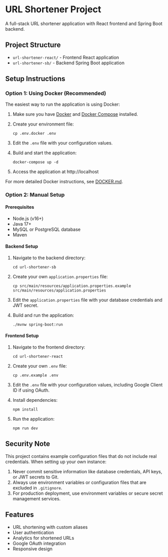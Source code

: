 # URL Shortener Project

A full-stack URL shortener application with React frontend and Spring Boot backend.

## Project Structure

- `url-shortener-react/` - Frontend React application
- `url-shortener-sb/` - Backend Spring Boot application

## Setup Instructions

### Option 1: Using Docker (Recommended)

The easiest way to run the application is using Docker:

1. Make sure you have [Docker](https://docs.docker.com/get-docker/) and [Docker Compose](https://docs.docker.com/compose/install/) installed.

2. Create your environment file:
   ```
   cp .env.docker .env
   ```

3. Edit the `.env` file with your configuration values.

4. Build and start the application:
   ```
   docker-compose up -d
   ```

5. Access the application at http://localhost

For more detailed Docker instructions, see [DOCKER.md](DOCKER.md).

### Option 2: Manual Setup

#### Prerequisites

- Node.js (v16+)
- Java 17+
- MySQL or PostgreSQL database
- Maven

#### Backend Setup

1. Navigate to the backend directory:
   ```
   cd url-shortener-sb
   ```

2. Create your own `application.properties` file:
   ```
   cp src/main/resources/application.properties.example src/main/resources/application.properties
   ```

3. Edit the `application.properties` file with your database credentials and JWT secret.

4. Build and run the application:
   ```
   ./mvnw spring-boot:run
   ```

#### Frontend Setup

1. Navigate to the frontend directory:
   ```
   cd url-shortener-react
   ```

2. Create your own `.env` file:
   ```
   cp .env.example .env
   ```

3. Edit the `.env` file with your configuration values, including Google Client ID if using OAuth.

4. Install dependencies:
   ```
   npm install
   ```

5. Run the application:
   ```
   npm run dev
   ```

## Security Note

This project contains example configuration files that do not include real credentials. When setting up your own instance:

1. Never commit sensitive information like database credentials, API keys, or JWT secrets to Git.
2. Always use environment variables or configuration files that are excluded in `.gitignore`.
3. For production deployment, use environment variables or secure secret management services.

## Features

- URL shortening with custom aliases
- User authentication
- Analytics for shortened URLs
- Google OAuth integration
- Responsive design 